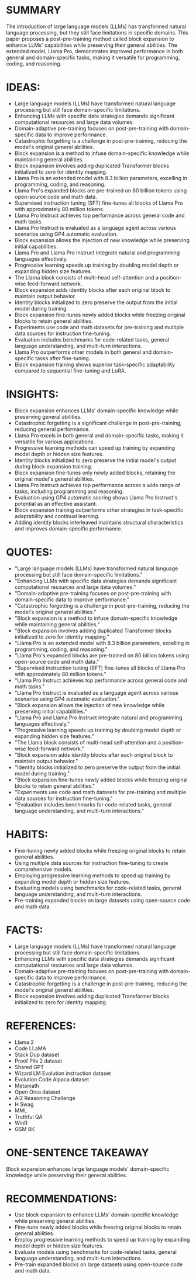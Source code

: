 # SUMMARY
The introduction of large language models (LLMs) has transformed natural language processing, but they still face limitations in specific domains. This paper proposes a post-pre-training method called block expansion to enhance LLMs' capabilities while preserving their general abilities. The extended model, Llama Pro, demonstrates improved performance in both general and domain-specific tasks, making it versatile for programming, coding, and reasoning.

# IDEAS:
- Large language models (LLMs) have transformed natural language processing but still face domain-specific limitations.
- Enhancing LLMs with specific data strategies demands significant computational resources and large data volumes.
- Domain-adaptive pre-training focuses on post-pre-training with domain-specific data to improve performance.
- Catastrophic forgetting is a challenge in post-pre-training, reducing the model's original general abilities.
- Block expansion is a method to infuse domain-specific knowledge while maintaining general abilities.
- Block expansion involves adding duplicated Transformer blocks initialized to zero for identity mapping.
- Llama Pro is an extended model with 8.3 billion parameters, excelling in programming, coding, and reasoning.
- Llama Pro's expanded blocks are pre-trained on 80 billion tokens using open-source code and math data.
- Supervised instruction tuning (SFT) fine-tunes all blocks of Llama Pro with approximately 80 million tokens.
- Llama Pro Instruct achieves top performance across general code and math tasks.
- Llama Pro Instruct is evaluated as a language agent across various scenarios using GP4 automatic evaluation.
- Block expansion allows the injection of new knowledge while preserving initial capabilities.
- Llama Pro and Llama Pro Instruct integrate natural and programming languages effectively.
- Progressive learning speeds up training by doubling model depth or expanding hidden size features.
- The Llama block consists of multi-head self-attention and a position-wise feed-forward network.
- Block expansion adds identity blocks after each original block to maintain output behavior.
- Identity blocks initialized to zero preserve the output from the initial model during training.
- Block expansion fine-tunes newly added blocks while freezing original blocks to retain general abilities.
- Experiments use code and math datasets for pre-training and multiple data sources for instruction fine-tuning.
- Evaluation includes benchmarks for code-related tasks, general language understanding, and multi-turn interactions.
- Llama Pro outperforms other models in both general and domain-specific tasks after fine-tuning.
- Block expansion training shows superior task-specific adaptability compared to sequential fine-tuning and LoRA.

# INSIGHTS:
- Block expansion enhances LLMs' domain-specific knowledge while preserving general abilities.
- Catastrophic forgetting is a significant challenge in post-pre-training, reducing general performance.
- Llama Pro excels in both general and domain-specific tasks, making it versatile for various applications.
- Progressive learning methods can speed up training by expanding model depth or hidden size features.
- Identity blocks initialized to zero preserve the initial model's output during block expansion training.
- Block expansion fine-tunes only newly added blocks, retaining the original model's general abilities.
- Llama Pro Instruct achieves top performance across a wide range of tasks, including programming and reasoning.
- Evaluation using GP4 automatic scoring shows Llama Pro Instruct's potential as an effective assistant.
- Block expansion training outperforms other strategies in task-specific adaptability and continual learning.
- Adding identity blocks interleaved maintains structural characteristics and improves domain-specific performance.

# QUOTES:
- "Large language models (LLMs) have transformed natural language processing but still face domain-specific limitations."
- "Enhancing LLMs with specific data strategies demands significant computational resources and large data volumes."
- "Domain-adaptive pre-training focuses on post-pre-training with domain-specific data to improve performance."
- "Catastrophic forgetting is a challenge in post-pre-training, reducing the model's original general abilities."
- "Block expansion is a method to infuse domain-specific knowledge while maintaining general abilities."
- "Block expansion involves adding duplicated Transformer blocks initialized to zero for identity mapping."
- "Llama Pro is an extended model with 8.3 billion parameters, excelling in programming, coding, and reasoning."
- "Llama Pro's expanded blocks are pre-trained on 80 billion tokens using open-source code and math data."
- "Supervised instruction tuning (SFT) fine-tunes all blocks of Llama Pro with approximately 80 million tokens."
- "Llama Pro Instruct achieves top performance across general code and math tasks."
- "Llama Pro Instruct is evaluated as a language agent across various scenarios using GP4 automatic evaluation."
- "Block expansion allows the injection of new knowledge while preserving initial capabilities."
- "Llama Pro and Llama Pro Instruct integrate natural and programming languages effectively."
- "Progressive learning speeds up training by doubling model depth or expanding hidden size features."
- "The Llama block consists of multi-head self-attention and a position-wise feed-forward network."
- "Block expansion adds identity blocks after each original block to maintain output behavior."
- "Identity blocks initialized to zero preserve the output from the initial model during training."
- "Block expansion fine-tunes newly added blocks while freezing original blocks to retain general abilities."
- "Experiments use code and math datasets for pre-training and multiple data sources for instruction fine-tuning."
- "Evaluation includes benchmarks for code-related tasks, general language understanding, and multi-turn interactions."

# HABITS:
- Fine-tuning newly added blocks while freezing original blocks to retain general abilities.
- Using multiple data sources for instruction fine-tuning to create comprehensive models.
- Employing progressive learning methods to speed up training by expanding model depth or hidden size features.
- Evaluating models using benchmarks for code-related tasks, general language understanding, and multi-turn interactions.
- Pre-training expanded blocks on large datasets using open-source code and math data.

# FACTS:
- Large language models (LLMs) have transformed natural language processing but still face domain-specific limitations.
- Enhancing LLMs with specific data strategies demands significant computational resources and large data volumes.
- Domain-adaptive pre-training focuses on post-pre-training with domain-specific data to improve performance.
- Catastrophic forgetting is a challenge in post-pre-training, reducing the model's original general abilities.
- Block expansion involves adding duplicated Transformer blocks initialized to zero for identity mapping.

# REFERENCES:
- Llama 2
- Code LLaMA
- Stack Dup dataset
- Proof Pile 2 dataset
- Shared GPT
- Wizard LM Evolution instruction dataset
- Evolution Code Alpaca dataset
- Metamath
- Open Orca dataset
- AI2 Reasoning Challenge
- H Swag
- MML
- Truthful QA
- WinR
- GSM 8K

# ONE-SENTENCE TAKEAWAY
Block expansion enhances large language models' domain-specific knowledge while preserving their general abilities.

# RECOMMENDATIONS:
- Use block expansion to enhance LLMs' domain-specific knowledge while preserving general abilities.
- Fine-tune newly added blocks while freezing original blocks to retain general abilities.
- Employ progressive learning methods to speed up training by expanding model depth or hidden size features.
- Evaluate models using benchmarks for code-related tasks, general language understanding, and multi-turn interactions.
- Pre-train expanded blocks on large datasets using open-source code and math data.